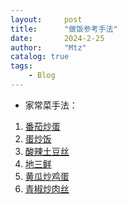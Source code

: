 ```yaml
---
layout:     post
title:      "做饭参考手法"
date:       2024-2-25
author:     "Mtz"
catalog: true
tags:
    - Blog
---
```


* 家常菜手法：

1. [番茄炒蛋](https://home.meishichina.com/recipe-478637.html)
2. [蛋炒饭](https://www.meishichina.com/mofang/danchaofan/)
3. [酸辣土豆丝]([酸辣土豆丝](https://www.meishichina.com/mofang/suanlatudousi/))
4. [地三鲜](https://home.meishichina.com/recipe-490466.html)
5. [黄瓜炒鸡蛋](https://www.meishichina.com/mofang/huangguachaojidan/)
6.  [青椒炒肉丝](https://www.meishichina.com/mofang/qingjiaochaorousi/)











